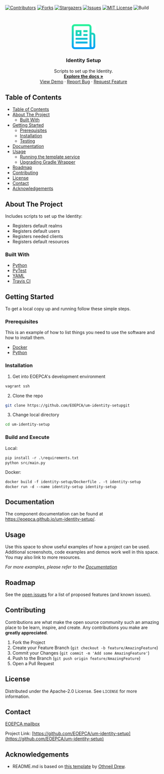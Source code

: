 <!--
***
*** To avoid retyping too much info. Do a search and replace for the following:
*** um-identity-setup
-->

<!-- PROJECT SHIELDS -->
<!--
*** See the bottom of this document for the declaration of the reference variables
*** for contributors-url, forks-url, etc. This is an optional, concise syntax you may use.
*** https://www.markdownguide.org/basic-syntax/#reference-style-links
-->

[![Contributors][contributors-shield]][contributors-url]
[![Forks][forks-shield]][forks-url]
[![Stargazers][stars-shield]][stars-url]
[![Issues][issues-shield]][issues-url]
[![MIT License][license-shield]][license-url]
![Build][build-shield]

<!-- PROJECT LOGO -->
<br />
<p align="center">
  <a href="https://github.com/EOEPCA/um-identity-setup">
    <img src="images/logo.png" alt="Logo" width="80" height="80">
  </a>

<h3 align="center">Identity Setup</h3>

  <p align="center">
    Scripts to set up the Identity.
    <br />
    <a href="https://github.com/EOEPCA/um-identity-setup"><strong>Explore the docs »</strong></a>
    <br />
    <a href="https://github.com/EOEPCA/um-identity-setup">View Demo</a>
    ·
    <a href="https://github.com/EOEPCA/um-identity-setup/issues">Report Bug</a>
    ·
    <a href="https://github.com/EOEPCA/um-identity-setup/issues">Request Feature</a>
  </p>
</p>

## Table of Contents

- [Table of Contents](#table-of-contents)
- [About The Project](#about-the-project)
    - [Built With](#built-with)
- [Getting Started](#getting-started)
    - [Prerequisites](#prerequisites)
    - [Installation](#installation)
    - [Testing](#testing)
- [Documentation](#documentation)
- [Usage](#usage)
    - [Running the template service](#running-the-template-service)
    - [Upgrading Gradle Wrapper](#upgrading-gradle-wrapper)
- [Roadmap](#roadmap)
- [Contributing](#contributing)
- [License](#license)
- [Contact](#contact)
- [Acknowledgements](#acknowledgements)

<!-- ABOUT THE PROJECT -->

## About The Project


Includes scripts to set up the Identity:

- Registers default realms
- Registers default users
- Registers needed clients
- Registers default resources

### Built With

- [Python](https://www.python.org//)
- [PyTest](https://docs.pytest.org)
- [YAML](https://yaml.org/)
- [Travis CI](https://travis-ci.com/)

<!-- GETTING STARTED -->

## Getting Started

To get a local copy up and running follow these simple steps.

### Prerequisites

This is an example of how to list things you need to use the software and how to install them.

- [Docker](https://www.docker.com/)
- [Python](https://www.python.org//)

### Installation

1. Get into EOEPCA's development environment

```sh
vagrant ssh
```

2. Clone the repo

```sh
git clone https://github.com/EOEPCA/um-identity-setupgit
```

3. Change local directory

```sh
cd um-identity-setup
```

### Build and Execute

Local:

```shell
pip install -r .\requirements.txt
python src/main.py
```

Docker:

```shell
docker build -f identity-setup/Dockerfile . -t identity-setup
docker run -d --name identity-setup identity-setup
```

## Documentation

The component documentation can be found at https://eoepca.github.io/um-identity-setup/.

<!-- USAGE EXAMPLES -->

## Usage

Use this space to show useful examples of how a project can be used. Additional screenshots, code examples and demos work well in this space. You may also link to more resources.

_For more examples, please refer to the [Documentation](https://example.com)_

<!-- ROADMAP -->

## Roadmap

See the [open issues](https://github.com/EOEPCA/um-identity-setup/issues) for a list of proposed features (and known issues).

<!-- CONTRIBUTING -->

## Contributing

Contributions are what make the open source community such an amazing place to be learn, inspire, and create. Any contributions you make are **greatly appreciated**.

1. Fork the Project
2. Create your Feature Branch (`git checkout -b feature/AmazingFeature`)
3. Commit your Changes (`git commit -m 'Add some AmazingFeature'`)
4. Push to the Branch (`git push origin feature/AmazingFeature`)
5. Open a Pull Request

<!-- LICENSE -->

## License

Distributed under the Apache-2.0 License. See `LICENSE` for more information.

## Contact

[EOEPCA mailbox](eoepca.systemteam@telespazio.com)

Project Link: [https://github.com/EOEPCA/um-identity-setup](https://github.com/EOEPCA/um-identity-setup)

## Acknowledgements

- README.md is based on [this template](https://github.com/othneildrew/Best-README-Template) by [Othneil Drew](https://github.com/othneildrew).

[contributors-shield]: https://img.shields.io/github/contributors/EOEPCA/um-identity-setupsvg?style=flat-square
[contributors-url]: https://github.com/EOEPCA/um-identity-setup/graphs/contributors
[forks-shield]: https://img.shields.io/github/forks/EOEPCA/um-identity-setupsvg?style=flat-square
[forks-url]: https://github.com/EOEPCA/um-identity-setup/network/members
[stars-shield]: https://img.shields.io/github/stars/EOEPCA/um-identity-setupsvg?style=flat-square
[stars-url]: https://github.com/EOEPCA/um-identity-setup/stargazers
[issues-shield]: https://img.shields.io/github/issues/EOEPCA/um-identity-setupsvg?style=flat-square
[issues-url]: https://github.com/EOEPCA/um-identity-setup/issues
[license-shield]: https://img.shields.io/github/license/EOEPCA/um-identity-setupsvg?style=flat-square
[license-url]: https://github.com/EOEPCA/um-identity-setup/blob/master/LICENSE
[build-shield]: https://www.travis-ci.com/EOEPCA/um-identity-setupsvg?branch=master
